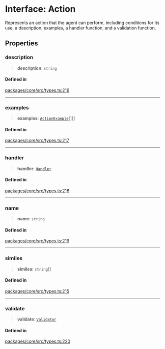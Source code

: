 # Interface: Action

Represents an action that the agent can perform, including conditions for its use, a description, examples, a handler function, and a validation function.

## Properties

### description

> **description**: `string`

#### Defined in

[packages/core/src/types.ts:216](https://github.com/ai16z/eliza/blob/7fcf54e7fb2ba027d110afcc319c0b01b3f181dc/packages/core/src/types.ts#L216)

***

### examples

> **examples**: [`ActionExample`](ActionExample.md)[][]

#### Defined in

[packages/core/src/types.ts:217](https://github.com/ai16z/eliza/blob/7fcf54e7fb2ba027d110afcc319c0b01b3f181dc/packages/core/src/types.ts#L217)

***

### handler

> **handler**: [`Handler`](../type-aliases/Handler.md)

#### Defined in

[packages/core/src/types.ts:218](https://github.com/ai16z/eliza/blob/7fcf54e7fb2ba027d110afcc319c0b01b3f181dc/packages/core/src/types.ts#L218)

***

### name

> **name**: `string`

#### Defined in

[packages/core/src/types.ts:219](https://github.com/ai16z/eliza/blob/7fcf54e7fb2ba027d110afcc319c0b01b3f181dc/packages/core/src/types.ts#L219)

***

### similes

> **similes**: `string`[]

#### Defined in

[packages/core/src/types.ts:215](https://github.com/ai16z/eliza/blob/7fcf54e7fb2ba027d110afcc319c0b01b3f181dc/packages/core/src/types.ts#L215)

***

### validate

> **validate**: [`Validator`](../type-aliases/Validator.md)

#### Defined in

[packages/core/src/types.ts:220](https://github.com/ai16z/eliza/blob/7fcf54e7fb2ba027d110afcc319c0b01b3f181dc/packages/core/src/types.ts#L220)
